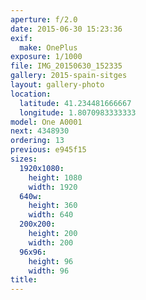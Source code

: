 ```yaml
---
aperture: f/2.0
date: 2015-06-30 15:23:36
exif:
  make: OnePlus
exposure: 1/1000
file: IMG_20150630_152335
gallery: 2015-spain-sitges
layout: gallery-photo
location:
  latitude: 41.234481666667
  longitude: 1.8070983333333
model: One A0001
next: 4348930
ordering: 13
previous: e945f15
sizes:
  1920x1080:
    height: 1080
    width: 1920
  640w:
    height: 360
    width: 640
  200x200:
    height: 200
    width: 200
  96x96:
    height: 96
    width: 96
title: 
---
```

